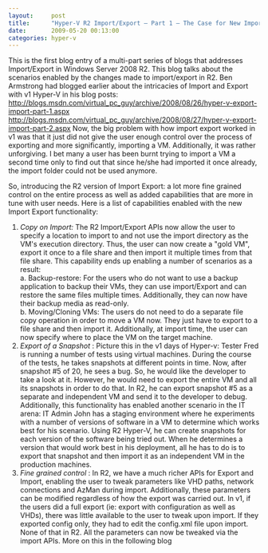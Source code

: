 ```yaml
---
layout:     post
title:      "Hyper-V R2 Import/Export – Part 1 – The Case for New Import/Export Functionality"
date:       2009-05-20 00:13:00
categories: hyper-v
---
```

This is the first blog entry of a multi-part series of blogs that addresses Import/Export in Windows Server 2008 R2. This blog talks about the scenarios enabled by the changes made to import/export in R2. Ben Armstrong had blogged earlier about the intricacies of Import and Export with v1 Hyper-V in his blog posts:  
<http://blogs.msdn.com/virtual_pc_guy/archive/2008/08/26/hyper-v-export-import-part-1.aspx>   
<http://blogs.msdn.com/virtual_pc_guy/archive/2008/08/27/hyper-v-export-import-part-2.aspx> Now, the big problem with how import export worked in v1 was that it just did not give the user enough control over the process of exporting and more significantly, importing a VM. Additionally, it was rather unforgiving. I bet many a user has been burnt trying to import a VM a second time only to find out that since he/she had imported it once already, the import folder could not be used anymore. 

So, introducing the R2 version of Import Export: a lot more fine grained control on the entire process as well as added capabilities that are more in tune with user needs. Here is a list of capabilities enabled with the new Import Export functionality:

  1. _Copy on Import:_ The R2 Import/Export APIs now allow the user to specify a location to import to and not use the import directory as the VM's execution directory. Thus, the user can now create a "gold VM", export it once to a file share and then import it multiple times from that file share. This capability ends up enabling a number of scenarios as a result:  
a. Backup-restore: For the users who do not want to use a backup application to backup their VMs, they can use import/Export and can restore the same files multiple times. Additionally, they can now have their backup media as read-only.  
b. Moving/Cloning VMs: The users do not need to do a separate file copy operation in order to move a VM now. They just have to export to a file share and then import it. Additionally, at import time, the user can now specify where to place the VM on the target machine.
  2. _Export of a Snapshot_ : Picture this in the v1 days of Hyper-v: Tester Fred is running a number of tests using virtual machines. During the course of the tests, he takes snapshots at different points in time. Now, after snapshot #5 of 20, he sees a bug. So, he would like the developer to take a look at it. However, he would need to export the entire VM and all its snapshots in order to do that. In R2, he can export snapshot #5 as a separate and independent VM and send it to the developer to debug.   
Additionally, this functionality has enabled another scenario in the IT arena: IT Admin John has a staging environment where he experiments with a number of versions of software in a VM to determine which works best for his scenario. Using R2 Hyper-V, he can create snapshots for each version of the software being tried out. When he determines a version that would work best in his deployment, all he has to do is to export that snapshot and then import it as an independent VM in the production machines. 
  3. _Fine grained control_ : In R2, we have a much richer APIs for Export and Import, enabling the user to tweak parameters like VHD paths, network connections and AzMan during import. Additionally, these parameters can be modified regardless of how the export was carried out. In v1, if the users did a full export (ie: export with configuration as well as VHDs), there was little available to the user to tweak upon import. If they exported config only, they had to edit the config.xml file upon import. None of that in R2. All the parameters can now be tweaked via the import APIs. More on this in the following blog  



